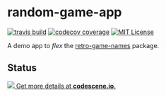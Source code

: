 # random-game-app

[![travis build](https://img.shields.io/travis/GAntoine/retrorand.svg?style=flat-square)](https://travis-ci.org/GAntoine/retro-game-names)
[![codecov coverage](https://img.shields.io/codecov/c/github/GAntoine/retrorand.svg?style=flat-square)](https://codecov.io/github/GAntoine/retro-game-names)
[![MIT License](https://img.shields.io/npm/l/retro-game-names.svg?style=flat-square)](http://opensource.org/licenses/MIT)

A demo app to *flex* the [retro-game-names](https://www.npmjs.com/package/retro-game-names) package.

## Status

[![](https://codescene.io/projects/753/status.svg) Get more details at **codescene.io**.](https://codescene.io/projects/753/jobs/latest-successful/results)
